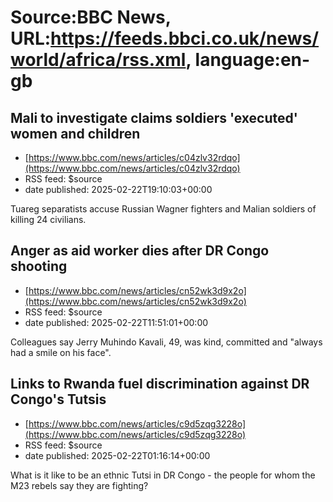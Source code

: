 # Source:BBC News, URL:https://feeds.bbci.co.uk/news/world/africa/rss.xml, language:en-gb

## Mali to investigate claims soldiers 'executed' women and children
 - [https://www.bbc.com/news/articles/c04zlv32rdqo](https://www.bbc.com/news/articles/c04zlv32rdqo)
 - RSS feed: $source
 - date published: 2025-02-22T19:10:03+00:00

Tuareg separatists accuse Russian Wagner fighters and Malian soldiers of killing 24 civilians.

## Anger as aid worker dies after DR Congo shooting
 - [https://www.bbc.com/news/articles/cn52wk3d9x2o](https://www.bbc.com/news/articles/cn52wk3d9x2o)
 - RSS feed: $source
 - date published: 2025-02-22T11:51:01+00:00

Colleagues say Jerry Muhindo Kavali, 49, was kind, committed and "always had a smile on his face".

## Links to Rwanda fuel discrimination against DR Congo's Tutsis
 - [https://www.bbc.com/news/articles/c9d5zqg3228o](https://www.bbc.com/news/articles/c9d5zqg3228o)
 - RSS feed: $source
 - date published: 2025-02-22T01:16:14+00:00

What is it like to be an ethnic Tutsi in DR Congo - the people for whom the M23 rebels say they are fighting?

